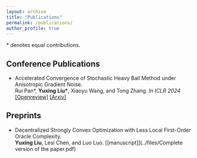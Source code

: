 ```yaml
---
layout: archive
title: "Publications"
permalink: /publications/
author_profile: true
---
```


 \* denotes equal contributions.

## Conference Publications
* Accelerated Convergence of Stochastic Heavy Ball Method under Anisotropic Gradient Noise. \
  Rui Pan\*, **Yuxing Liu\***, Xiaoyu Wang, and Tong Zhang. *In ICLR 2024* [[Openreview]](https://openreview.net/forum?id=CIqjp9yTDq) [[Arxiv]](https://arxiv.org/abs/2312.14567) 

## Preprints 
* Decentralized Strongly Convex Optimization with Less Local First-Order Oracle Complexity. \
  **Yuxing Liu**, Lesi Chen, and Luo Luo. [[manuscript]](../files/Complete version of the paper.pdf)
